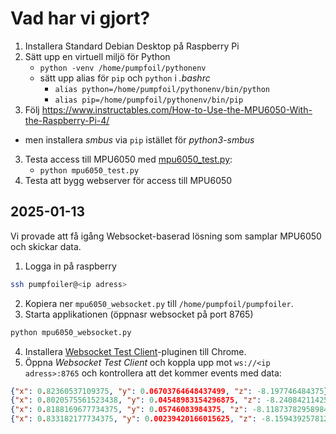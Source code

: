 Vad har vi gjort?
=================
1. Installera Standard Debian Desktop på Raspberry Pi
2. Sätt upp en virtuell miljö för Python
   - `python -venv /home/pumpfoil/pythonenv`
   - sätt upp alias för `pip` och `python` i _.bashrc_
     - `alias python=/home/pumpfoil/pythonenv/bin/python`
     - `alias pip=/home/pumpfoil/pythonenv/bin/pip`
2. Följ https://www.instructables.com/How-to-Use-the-MPU6050-With-the-Raspberry-Pi-4/
  - men installera _smbus_ via `pip` istället för _python3-smbus_
3. Testa access till MPU6050 med [mpu6050_test.py](./mpu6050_test.py):
   - `python mpu6050_test.py`
4. Testa att bygg webserver för access till MPU6050

## 2025-01-13
Vi provade att få igång Websocket-baserad lösning som samplar MPU6050 och skickar data.

1. Logga in på raspberry 
```bash
ssh pumpfoiler@<ip adress>
```
2. Kopiera ner `mpu6050_websocket.py` till `/home/pumpfoil/pumpfoiler`.
3. Starta applikationen (öppnasr websocket på port 8765)
```bash
python mpu6050_websocket.py
```
4. Installera [Websocket Test Client](https://chromewebstore.google.com/detail/websocket-test-client/fgponpodhbmadfljofbimhhlengambbn?utm_source=ext_app_menu)-pluginen 
   till Chrome.
5. Öppna _Websocket Test Client_ och koppla upp mot `ws://<ip adress>:8765` och kontrollera att det kommer events med data:
```json
{"x": 0.82360537109375, "y": 0.06703764648437499, "z": -8.197746484375}
{"x": 0.8020575561523438, "y": 0.04548983154296875, "z": -8.240842114257813}
{"x": 0.8188169677734375, "y": 0.05746083984375, "z": -8.118737829589843}
{"x": 0.833182177734375, "y": 0.00239420166015625, "z": -8.1594392578125}
```


